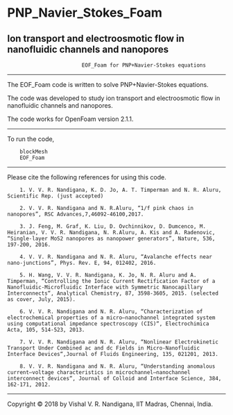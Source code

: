 # PNP_Navier_Stokes_Foam
Ion transport and electroosmotic flow in nanofluidic channels and nanopores
-----------------------------------------------------------------------------------------------------------------------------------------------------------------------
                        	EOF_Foam for PNP+Navier-Stokes equations   		
-----------------------------------------------------------------------------------------------------------------------------------------------------------------------


The EOF_Foam code is written to solve PNP+Navier-Stokes equations.

The code was developed to study ion transport and electroosmotic flow in nanofluidic channels and nanopores.

The code works for OpenFoam version 2.1.1. 

-------------------------------------------------------------------------------------------------------------------------------------------------------------------------


To run the code, 

		blockMesh
		EOF_Foam

-------------------------------------------------------------------------------------------------------------------------------------------------------------------------


Please cite the following references for using this code. 


		1. V. V. R. Nandigana, K. D. Jo, A. T. Timperman and N. R. Aluru, Scientific Rep. (just accepted)

		2. V. V. R. Nandigana and N. R.Aluru, “1/f pink chaos in nanopores”, RSC Advances,7,46092-46100,2017.

		3. J. Feng, M. Graf, K. Liu, D. Ovchinnikov, D. Dumcenco, M. Heiranian, V. V. R. Nandigana, N. R.Aluru, A. Kis and A. Radenovic, “Single-layer MoS2 nanopores as nanopower generators”, Nature, 536, 197-200, 2016.

		4. V. V. R. Nandigana and N. R. Aluru, “Avalanche effects near nano-junctions”, Phys. Rev. E, 94, 012402, 2016.

		5. H. Wang, V. V. R. Nandigana, K. Jo, N. R. Aluru and A. Timperman, “Controlling the Ionic Current Rectification Factor of a Nanofluidic-Microfluidic Interface with Symmetric Nanocapillary Interconnects“, Analytical Chemistry, 87, 3598-3605, 2015. (selected as cover, July, 2015).

		6. V. V. R. Nandigana and N. R. Aluru, “Characterization of electrochemical properties of a micro–nanochannel integrated system using computational impedance spectroscopy (CIS)“, Electrochimica Acta, 105, 514-523, 2013.

		7. V. V. R. Nandigana and N. R. Aluru, “Nonlinear Electrokinetic Transport Under Combined ac and dc Fields in Micro-Nanofluidic Interface Devices“,Journal of Fluids Engineering, 135, 021201, 2013.

		8. V. V. R. Nandigana and N. R. Aluru, “Understanding anomalous current–voltage characteristics in microchannel–nanochannel interconnect devices“, Journal of Colloid and Interface Science, 384, 162-171, 2012.


--------------------------------------------------------------------------------------------------------------------------------------------------------------------------
Copyright © 2018 by Vishal V. R. Nandigana, IIT Madras, Chennai, India.
